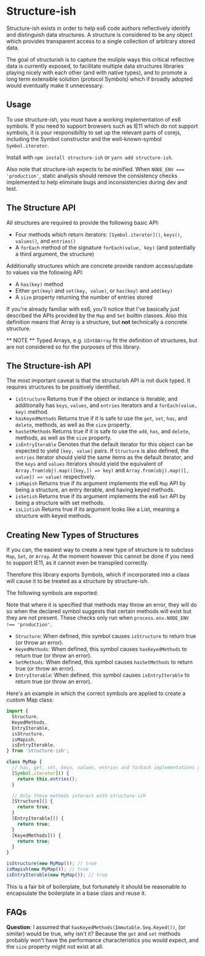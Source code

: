 # Structure-ish

Structure-ish exists in order to help es6 code authors reflectively identify and distinguish data structures. A structure is considered to be any object which provides transparent access to a single collection of arbitrary stored data.

The goal of structurish is to capture the muliple ways this critical reflective data is currently exposed, to facilitate multiple data structures libraries playing nicely with each other (and with native types), and to promote a long term extensible solution (protocol Symbols) which if broadly adopted would eventually make it unnecessary.

## Usage

To use structure-ish, you must have a working implementation of es6 symbols. If you need to support browsers such as IE11 which do not support symbols, it is your responsibiltiy to set up the relevant parts of corejs, including the Symbol constructor and the well-known-symbol `Symbol.iterator`.

Install with `npm install structure-ish` or `yarn add structure-ish`.

Also note that structure-ish expects to be minified. When `NODE_ENV === 'production'`, static analysis should remove the consistency checks implemented to help eliminate bugs and inconsistencies during dev and test.

## The Structure API

All structures are required to provide the following basic API:

- Four methods which return iterators: `[Symbol.iterator]()`, `keys()`, `values()`, and `entries()`
- A `forEach` method of the signature `forEach(value, key)` (and potentially a third argument, the
  structure)

Additionally structures which are concrete provide random access/update to values via the following API:

- A `has(key)` method
- Either `get(key)` and `set(key, value)`, or `has(key)` and `add(key)`
- A `size` property returning the number of entries stored

If you're already familiar with es6, you'll notice that I've basically just described the APIs provided by the `Map` and `Set` builtin classes. Also this definition means that Array is a structure, but **not** technically a concrete structure.

** NOTE ** Typed Arrays, e.g. `UInt8Array` fit the definition of structures, but are not considered so for the purposes of this library.

## The Structure-ish API

The most important caveat is that the structurish API is not duck typed. It requires structures to be positively identified.

- `isStructure` Returns true if the object or instance is iterable, and additionally has `keys`, `values`, and `entries` iterators and a `forEach(value, key)` method.
- `hasKeyedMethods` Returns true if it is safe to use the `get`, `set`, `has`, and `delete`, methods, as well as the `size` property.
- `hasSetMethods` Returns true if it is safe to use the `add`, `has`, and `delete`, methods, as well as the `size` property.
- `isEntryIterable` Denotes that the default iterator for this object can be expected to yield `[key, value]` pairs. If `Structure` is also defined, the `entries` iterator should yield the same items as the default iterator, and the `keys` and `values` iterators should yield the equivalent of `Array.from(obj).map(([key,]) => key)` and `Array.from(obj).map(([, value]) => value)` respectively.
- `isMapish` Returns true if its argument implements the es6 `Map` API by being a structure, an entry iterable, and having keyed methods.
- `isSetish` Returns true if its argument implements the es6 `Set` API by being a structure with set methods.
- `isListish` Returns true if its argument looks like a List, meaning a structure with keyed methods.

## Creating New Types of Structures

If you can, the easiest way to create a new type of structure is to subclass `Map`, `Set`, or `Array`. At the moment however this cannot be done if you need to support IE11, as it cannot even be transpiled correctly.

Therefore this library exports Symbols, which if incorporated into a class will cause it to be treated as a structure by structure-ish.

The following symbols are exported:

Note that where it is specified that methods may throw an error, they will do so when the declared symbol suggests that certain methods will exist but they are not present. These checks only run when `process.env.NODE_ENV !== 'production'`.

- `Structure`: When defined, this symbol causes `isStructure` to return true (or throw an error).
- `KeyedMethods`: When defined, this symbol causes `hasKeyedMethods` to return true (or throw an error).
- `SetMethods`: When defined, this symbol causes `hasSetMethods` to return true (or throw an error).
- `EntryIterable`: When defined, this symbol causes `isEntryIterable` to return true (or throw an error).

Here's an example in which the correct symbols are applied to create a custom Map class:

```js
import {
  Structure,
  KeyedMethods,
  EntryIterable,
  isStructure,
  isMapish,
  isEntryIterable,
} from 'structure-ish';

class MyMap {
  // has, get, set, keys, values, entries and forEach implementations go here
  [Symbol.iterator]() {
    return this.entries();
  }

  // Only these methods interact with structure-ish
  [Structure]() {
    return true;
  }
  [EntryIterable]() {
    return true;
  }
  [KeyedMethods]() {
    return true;
  }
}

isStructure(new MyMap()); // true
isMapish(new MyMap()); // true
isEntryIterable(new MyMap()); // true
```

This is a fair bit of boilerplate, but fortunately it should be reasonable to encapsulate the
boilerplate in a base class and reuse it.

## FAQs

**Question**: I assumed that `hasKeyedMethods(Immutable.Seq.Keyed())`, (or similar) would be true, why isn't it?
Because the `get` and `set` methods probably won't have the performance characteristics you would expect, and the `size` property might not exist at all.
